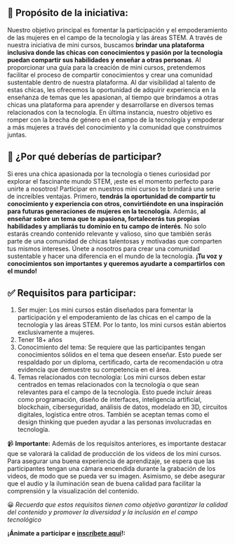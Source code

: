 ## 🎯 Propósito de la iniciativa:

Nuestro objetivo principal es fomentar la participación y el empoderamiento de las mujeres en el campo de la tecnología y las áreas STEM. A través de nuestra iniciativa de mini cursos, buscamos **brindar una plataforma inclusiva donde las chicas con conocimientos y pasión por la tecnología puedan compartir sus habilidades y enseñar a otras personas**. Al proporcionar una guía para la creación de mini cursos, pretendemos facilitar el proceso de compartir conocimientos y crear una comunidad sustentable dentro de nuestra plataforma. Al dar visibilidad al talento de estas chicas, les ofrecemos la oportunidad de adquirir experiencia en la enseñanza de temas que les apasionan, al tiempo que brindamos a otras chicas una plataforma para aprender y desarrollarse en diversos temas relacionados con la tecnología. En última instancia, nuestro objetivo es romper con la brecha de género en el campo de la tecnología y empoderar a más mujeres a través del conocimiento y la comunidad que construimos juntas.

## 🤔 ¿Por qué deberías de participar?

Si eres una chica apasionada por la tecnología o tienes curiosidad por explorar el fascinante mundo STEM, ¡este es el momento perfecto para unirte a nosotros! Participar en nuestros mini cursos te brindará una serie de increíbles ventajas. Primero, **tendrás la oportunidad de compartir tu conocimiento y experiencia con otros, convirtiéndote en una inspiración para futuras generaciones de mujeres en la tecnología**. Además, **al enseñar sobre un tema que te apasiona, fortalecerás tus propias habilidades y ampliarás tu dominio en tu campo de interés**. No solo estarás creando contenido relevante y valioso, sino que también serás parte de una comunidad de chicas talentosas y motivadas que comparten tus mismos intereses. Únete a nosotros para crear una comunidad sustentable y hacer una diferencia en el mundo de la tecnología. **¡Tu voz y conocimientos son importantes y queremos ayudarte a compartirlos con el mundo!**

## ✅ Requisitos para participar:

1. Ser mujer: Los mini cursos están diseñados para fomentar la participación y el empoderamiento de las chicas en el campo de la tecnología y las áreas STEM. Por lo tanto, los mini cursos están abiertos exclusivamente a mujeres.
2. Tener 18+ años
3. Conocimiento del tema: Se requiere que las participantes tengan conocimientos sólidos en el tema que deseen enseñar. Esto puede ser respaldado por un diploma, certificado, carta de recomendación u otra evidencia que demuestre su competencia en el área.
4. Temas relacionados con tecnología: Los mini cursos deben estar centrados en temas relacionados con la tecnología o que sean relevantes para el campo de la tecnología. Esto puede incluir áreas como programación, diseño de interfaces, inteligencia artificial, blockchain, ciberseguridad, análisis de datos, modelado en 3D, circuitos digitales, logística entre otros. También se aceptan temas como el design thinking que pueden ayudar a las personas involucradas en tecnología.

📹 **Importante:** Además de los requisitos anteriores, es importante destacar que se valorará la calidad de producción de los videos de los mini cursos. Para asegurar una buena experiencia de aprendizaje, se espera que las participantes tengan una cámara encendida durante la grabación de los videos, de modo que se pueda ver su imagen. Asimismo, se debe asegurar que el audio y la iluminación sean de buena calidad para facilitar la comprensión y la visualización del contenido.

😀 *Recuerda que estos requisitos tienen como objetivo garantizar la calidad del contenido y promover la diversidad y la inclusión en el campo tecnológico*

**¡Ánimate a participar e [inscríbete aquí](https://forms.gle/gJjRF6RKaHfBMBS68)!:**






